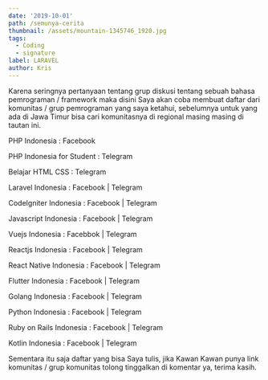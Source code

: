 ```yaml
---
date: '2019-10-01'
path: /semunya-cerita
thumbnail: /assets/mountain-1345746_1920.jpg
tags:
  - Coding
  - signature
label: LARAVEL
author: Kris
---
```

Karena seringnya pertanyaan tentang grup diskusi tentang sebuah bahasa pemrograman / framework maka disini Saya akan coba membuat daftar dari komunitas / grup pemrograman yang saya ketahui, sebelumnya untuk yang ada di Jawa Timur bisa cari komunitasnya di regional masing masing di tautan ini.

PHP Indonesia : Facebook 

PHP Indonesia for Student : Telegram

Belajar HTML CSS : Telegram

Laravel Indonesia : Facebook | Telegram

CodeIgniter Indonesia : Facebook | Telegram

Javascript Indonesia : Facebook | Telegram

Vuejs Indonesia : Facebbok | Telegram

Reactjs Indonesia : Facebook | Telegram

React Native Indonesia : Facebook | Telegram

Flutter Indonesia : Facebook | Telegram

Golang Indonesia : Facebook | Telegram

Python Indonesia : Facebook | Telegram

Ruby on Rails Indonesia : Facebook | Telegram

Kotlin Indonesia : Facebook | Telegram

Sementara itu saja daftar yang bisa Saya tulis, jika Kawan Kawan punya link komunitas / grup komunitas tolong tinggalkan di komentar ya, terima kasih.
